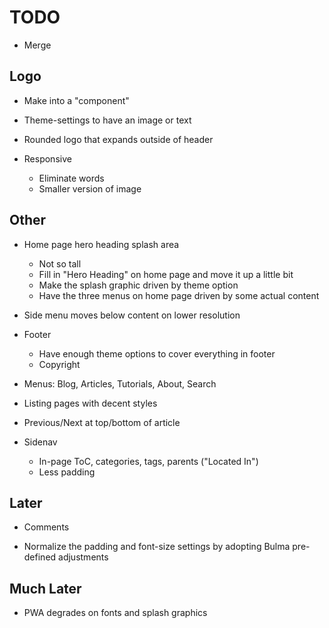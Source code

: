 # TODO 

- Merge

## Logo

- Make into a "component"

- Theme-settings to have an image or text

- Rounded logo that expands outside of header

- Responsive
  * Eliminate words
  * Smaller version of image

## Other

- Home page hero heading splash area

    * Not so tall
    * Fill in "Hero Heading" on home page and move it up a little bit
    * Make the splash graphic driven by theme option
    * Have the three menus on home page driven by some actual content

- Side menu moves below content on lower resolution

- Footer
  * Have enough theme options to cover everything in footer
  * Copyright

- Menus: Blog, Articles, Tutorials, About, Search

- Listing pages with decent styles

- Previous/Next at top/bottom of article

- Sidenav
  * In-page ToC, categories, tags, parents ("Located In")
  * Less padding

## Later

- Comments

- Normalize the padding and font-size settings by adopting Bulma 
  pre-defined adjustments

## Much Later

- PWA degrades on fonts and splash graphics
